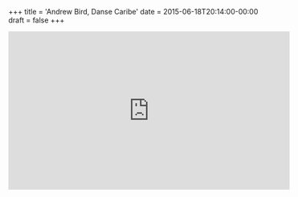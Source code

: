 +++
title = 'Andrew Bird, Danse Caribe'
date = 2015-06-18T20:14:00-00:00
draft = false
+++

<iframe width="560" height="315" src="https://www.youtube.com/embed/F-5MjmqpROw?si=7Qq9PCZsjdXjv5nh" title="YouTube video player" frameborder="0" allow="accelerometer; autoplay; clipboard-write; encrypted-media; gyroscope; picture-in-picture; web-share" referrerpolicy="strict-origin-when-cross-origin" allowfullscreen></iframe>
